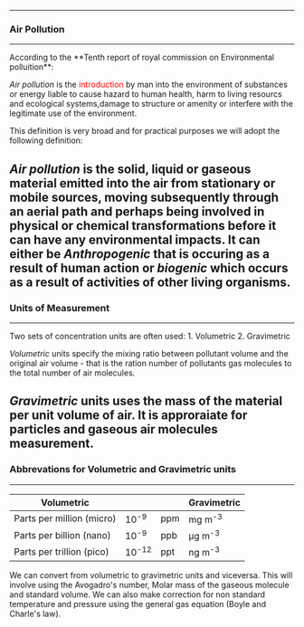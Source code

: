 
------
### Air Pollution
-----

<span>
According to the **Tenth report of royal commission on Environmental polluition**:

*Air pollution* is the <span style="color:red">introduction</span> by man  into the environment of substances or energy liable to cause hazard to human health, harm to living resourcs and ecological systems,damage to structure or amenity or interfere with the legitimate use of the environment.
  

</span>
<span>
This definition is very broad and for practical purposes we will adopt the following definition:
 
 *Air pollution* is the solid, liquid or gaseous material emitted into the air from stationary or mobile sources, moving subsequently through an aerial path and perhaps being involved in physical or chemical transformations before it can have 
any environmental impacts. It can either be *Anthropogenic* that is occuring as a result of human action or *biogenic* which occurs as a result of activities of other living organisms. 
</span>
------
### Units of Measurement 
-----
 <span>
 Two sets of concentration units are often used:
  1. Volumetric
  2. Gravimetric
  
*Volumetric* units specify the mixing ratio between pollutant volume and the original air volume - that is the ration number of pollutants gas molecules to the total number of air molecules.

*Gravimetric* units uses the mass of the material per unit volume of air. It is approraiate for particles and gaseous air molecules measurement.
</span>
------
### Abbrevations for  Volumetric and Gravimetric units 
-----
  Volumetric |             |          | Gravimetric      |
------------ | ------------|----------|-------|
Parts per million (micro) | 10<sup>-9</sup> | ppm | mg m<sup>-3</sup> 
Parts per billion (nano) | 10<sup>-9</sup> | ppb | &mu;g m<sup>-3</sup> 
Parts per trillion (pico)| 10<sup>-12</sup> | ppt| ng m<sup>-3</sup> 
 
<span>
We can convert from volumetric to gravimetric units and viceversa. This will involve using the Avogadro's number, Molar mass of the gaseous molecule and standard volume.  We can also make correction for non standard temperature and pressure using the general gas equation (Boyle and Charle's law).
</span>
